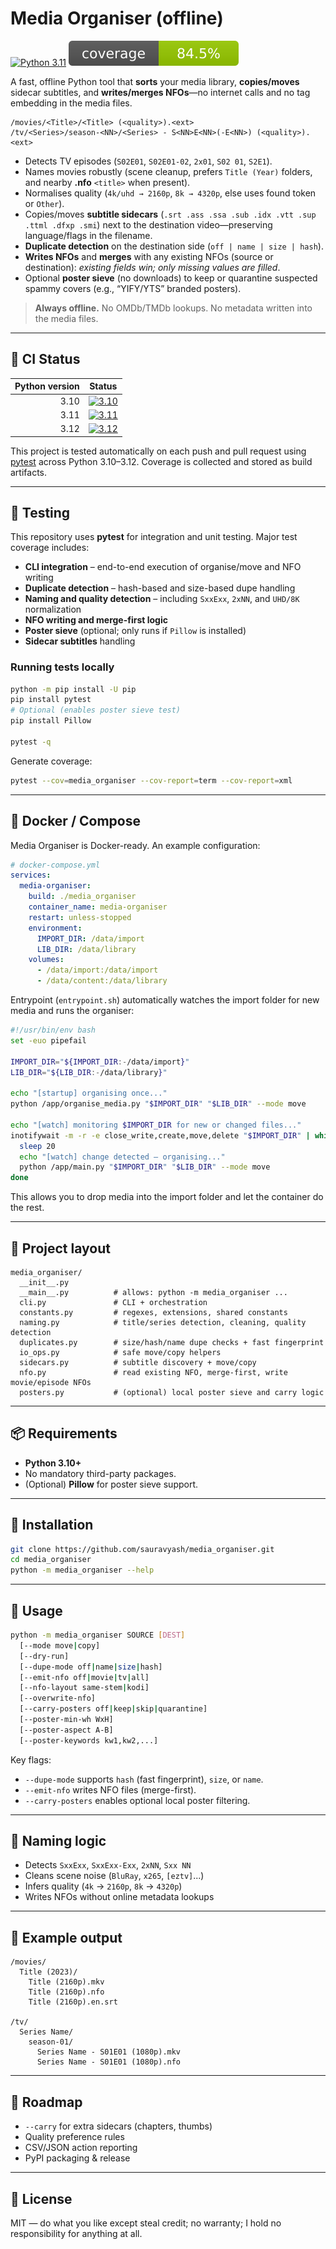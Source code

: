 # Media Organiser (offline)

[![Python 3.11](https://github.com/sauravyash/media_organiser/actions/workflows/ci.yml/badge.svg?branch=master&label=Python%203.11)](https://github.com/sauravyash/media_organiser/actions/workflows/ci.yml)
![Coverage](coverage/badge.svg?)

A fast, offline Python tool that **sorts** your media library, **copies/moves** sidecar subtitles, and **writes/merges NFOs**—no internet calls and no tag embedding in the media files.

```
/movies/<Title>/<Title> (<quality>).<ext>
/tv/<Series>/season-<NN>/<Series> - S<NN>E<NN>(-E<NN>) (<quality>).<ext>
```

* Detects TV episodes (`S02E01`, `S02E01-02`, `2x01`, `S02 01`, `S2E1`).
* Names movies robustly (scene cleanup, prefers `Title (Year)` folders, and nearby **.nfo** `<title>` when present).
* Normalises quality (`4k/uhd → 2160p`, `8k → 4320p`, else uses found token or `Other`).
* Copies/moves **subtitle sidecars** (`.srt .ass .ssa .sub .idx .vtt .sup .ttml .dfxp .smi`) next to the destination video—preserving language/flags in the filename.
* **Duplicate detection** on the destination side (`off | name | size | hash`).
* **Writes NFOs** and **merges** with any existing NFOs (source or destination): *existing fields win; only missing values are filled*.
* Optional **poster sieve** (no downloads) to keep or quarantine suspected spammy covers (e.g., “YIFY/YTS” branded posters).

> **Always offline.** No OMDb/TMDb lookups. No metadata written into the media files.

---

## 🧪 CI Status

| Python version |                                                                                                Status                                                                                                 |
| -------------: |:-----------------------------------------------------------------------------------------------------------------------------------------------------------------------------------------------------:|
|           3.10 | [![3.10](https://github.com/sauravyash/media_organiser/actions/workflows/ci.yml/badge.svg?branch=master&label=Python%203.10)](https://github.com/sauravyash/media_organiser/actions/workflows/ci.yml) |
|           3.11 | [![3.11](https://github.com/sauravyash/media_organiser/actions/workflows/ci.yml/badge.svg?branch=master&label=Python%203.11)](https://github.com/sauravyash/media_organiser/actions/workflows/ci.yml) |
|           3.12 | [![3.12](https://github.com/sauravyash/media_organiser/actions/workflows/ci.yml/badge.svg?branch=master&label=Python%203.12)](https://github.com/sauravyash/media_organiser/actions/workflows/ci.yml) |

This project is tested automatically on each push and pull request using [pytest](https://docs.pytest.org/) across Python 3.10–3.12. Coverage is collected and stored as build artifacts.

---

## 🧪 Testing

This repository uses **pytest** for integration and unit testing. Major test coverage includes:

* **CLI integration** – end-to-end execution of organise/move and NFO writing
* **Duplicate detection** – hash-based and size-based dupe handling
* **Naming and quality detection** – including `SxxExx`, `2xNN`, and `UHD/8K` normalization
* **NFO writing and merge-first logic**
* **Poster sieve** (optional; only runs if `Pillow` is installed)
* **Sidecar subtitles** handling

### Running tests locally

```bash
python -m pip install -U pip
pip install pytest
# Optional (enables poster sieve test)
pip install Pillow

pytest -q
```

Generate coverage:

```bash
pytest --cov=media_organiser --cov-report=term --cov-report=xml
```

---

## 🐳 Docker / Compose

Media Organiser is Docker-ready. An example configuration:

```yaml
# docker-compose.yml
services:
  media-organiser:
    build: ./media_organiser
    container_name: media-organiser
    restart: unless-stopped
    environment:
      IMPORT_DIR: /data/import
      LIB_DIR: /data/library
    volumes:
      - /data/import:/data/import
      - /data/content:/data/library
```

Entrypoint (`entrypoint.sh`) automatically watches the import folder for new media and runs the organiser:

```bash
#!/usr/bin/env bash
set -euo pipefail

IMPORT_DIR="${IMPORT_DIR:-/data/import}"
LIB_DIR="${LIB_DIR:-/data/library}"

echo "[startup] organising once..."
python /app/organise_media.py "$IMPORT_DIR" "$LIB_DIR" --mode move

echo "[watch] monitoring $IMPORT_DIR for new or changed files..."
inotifywait -m -r -e close_write,create,move,delete "$IMPORT_DIR" | while read -r _; do
  sleep 20
  echo "[watch] change detected — organising..."
  python /app/main.py "$IMPORT_DIR" "$LIB_DIR" --mode move
done
```

This allows you to drop media into the import folder and let the container do the rest.

---

## 📁 Project layout

```
media_organiser/
  __init__.py
  __main__.py          # allows: python -m media_organiser ...
  cli.py               # CLI + orchestration
  constants.py         # regexes, extensions, shared constants
  naming.py            # title/series detection, cleaning, quality detection
  duplicates.py        # size/hash/name dupe checks + fast fingerprint
  io_ops.py            # safe move/copy helpers
  sidecars.py          # subtitle discovery + move/copy
  nfo.py               # read existing NFO, merge-first, write movie/episode NFOs
  posters.py           # (optional) local poster sieve and carry logic
```

---

## 📦 Requirements

* **Python 3.10+**
* No mandatory third-party packages.
* (Optional) **Pillow** for poster sieve support.

---

## 🚀 Installation

```bash
git clone https://github.com/sauravyash/media_organiser.git
cd media_organiser
python -m media_organiser --help
```

---

## 🧰 Usage

```bash
python -m media_organiser SOURCE [DEST]
  [--mode move|copy]
  [--dry-run]
  [--dupe-mode off|name|size|hash]
  [--emit-nfo off|movie|tv|all]
  [--nfo-layout same-stem|kodi]
  [--overwrite-nfo]
  [--carry-posters off|keep|skip|quarantine]
  [--poster-min-wh WxH]
  [--poster-aspect A-B]
  [--poster-keywords kw1,kw2,...]
```

Key flags:

* `--dupe-mode` supports `hash` (fast fingerprint), `size`, or `name`.
* `--emit-nfo` writes NFO files (merge-first).
* `--carry-posters` enables optional local poster filtering.

---

## 🧠 Naming logic

* Detects `SxxExx`, `SxxExx-Exx`, `2xNN`, `Sxx NN`
* Cleans scene noise (`BluRay`, `x265`, `[eztv]`...)
* Infers quality (`4k` → `2160p`, `8k` → `4320p`)
* Writes NFOs without online metadata lookups

---

## 🧼 Example output

```
/movies/
  Title (2023)/
    Title (2160p).mkv
    Title (2160p).nfo
    Title (2160p).en.srt

/tv/
  Series Name/
    season-01/
      Series Name - S01E01 (1080p).mkv
      Series Name - S01E01 (1080p).nfo
```

---

## 🧭 Roadmap

* `--carry` for extra sidecars (chapters, thumbs)
* Quality preference rules
* CSV/JSON action reporting
* PyPI packaging & release

---

## 📝 License

MIT — do what you like except steal credit; no warranty; I hold no responsibility for anything at all.
